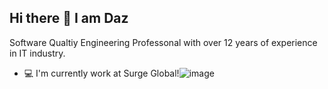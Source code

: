 ## Hi there 👋 I am Daz

Software Qualtiy Engineering Professonal with over 12 years of experience in IT industry. 

- 💻 I'm currently work at Surge Global!![image](https://github.com/user-attachments/assets/1ae88c02-261a-4701-98a2-9ff89da1992b)



<!--
**dasuner/dasuner** is a ✨ _special_ ✨ repository because its `README.md` (this file) appears on your GitHub profile.

Here are some ideas to get you started:

- 🔭 I’m currently working on ...
- 🌱 I’m currently learning ...
- 👯 I’m looking to collaborate on ...
- 🤔 I’m looking for help with ...
- 💬 Ask me about ...
- 📫 How to reach me: ...
- 😄 Pronouns: ...
- ⚡ Fun fact: ...
-->
